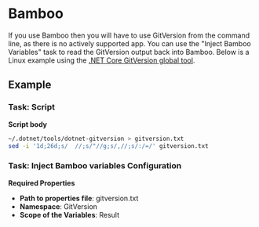# Bamboo
If you use Bamboo then you will have to use GitVersion from the command line, as there is no actively supported app.
You can use the "Inject Bamboo Variables" task to read the GitVersion output back into Bamboo.
Below is a Linux example using the [.NET Core GitVersion global tool](https://www.nuget.org/packages/GitVersion.Tool/).

## Example

### Task: Script 

**Script body**
```bash
~/.dotnet/tools/dotnet-gitversion > gitversion.txt
sed -i '1d;26d;s/  //;s/"//g;s/,//;s/:/=/' gitversion.txt
```

### Task: Inject Bamboo variables Configuration
**Required Properties**
- __Path to properties file__: gitversion.txt
- __Namespace__: GitVersion
- __Scope of the Variables__: Result

